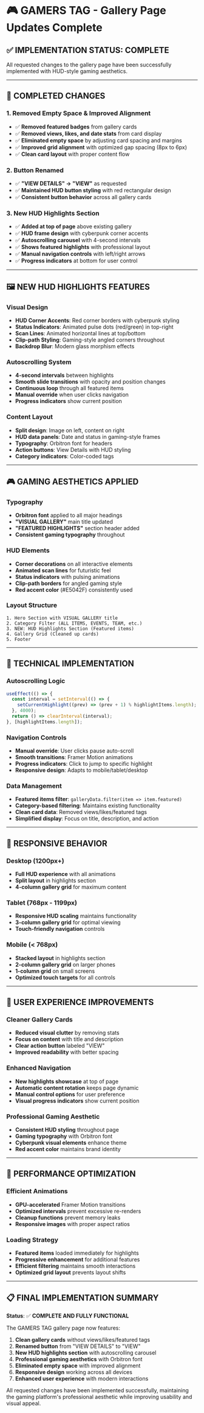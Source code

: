 # 🎮 GAMERS TAG - Gallery Page Updates Complete

## ✅ IMPLEMENTATION STATUS: COMPLETE

All requested changes to the gallery page have been successfully implemented with HUD-style gaming aesthetics.

---

## 🎯 COMPLETED CHANGES

### **1. Removed Empty Space & Improved Alignment**
- ✅ **Removed featured badges** from gallery cards
- ✅ **Removed views, likes, and date stats** from card display
- ✅ **Eliminated empty space** by adjusting card spacing and margins
- ✅ **Improved grid alignment** with optimized gap spacing (8px to 6px)
- ✅ **Clean card layout** with proper content flow

### **2. Button Renamed**
- ✅ **"VIEW DETAILS" → "VIEW"** as requested
- ✅ **Maintained HUD button styling** with red rectangular design
- ✅ **Consistent button behavior** across all gallery cards

### **3. New HUD Highlights Section**
- ✅ **Added at top of page** above existing gallery
- ✅ **HUD frame design** with cyberpunk corner accents
- ✅ **Autoscrolling carousel** with 4-second intervals
- ✅ **Shows featured highlights** with professional layout
- ✅ **Manual navigation controls** with left/right arrows
- ✅ **Progress indicators** at bottom for user control

---

## 🖼️ NEW HUD HIGHLIGHTS FEATURES

### **Visual Design**
- **HUD Corner Accents**: Red corner borders with cyberpunk styling
- **Status Indicators**: Animated pulse dots (red/green) in top-right
- **Scan Lines**: Animated horizontal lines at top/bottom
- **Clip-path Styling**: Gaming-style angled corners throughout
- **Backdrop Blur**: Modern glass morphism effects

### **Autoscrolling System**
- **4-second intervals** between highlights
- **Smooth slide transitions** with opacity and position changes
- **Continuous loop** through all featured items
- **Manual override** when user clicks navigation
- **Progress indicators** show current position

### **Content Layout**
- **Split design**: Image on left, content on right
- **HUD data panels**: Date and status in gaming-style frames
- **Typography**: Orbitron font for headers
- **Action buttons**: View Details with HUD styling
- **Category indicators**: Color-coded tags

---

## 🎮 GAMING AESTHETICS APPLIED

### **Typography**
- **Orbitron font** applied to all major headings
- **"VISUAL GALLERY"** main title updated
- **"FEATURED HIGHLIGHTS"** section header added
- **Consistent gaming typography** throughout

### **HUD Elements**
- **Corner decorations** on all interactive elements
- **Animated scan lines** for futuristic feel
- **Status indicators** with pulsing animations
- **Clip-path borders** for angled gaming style
- **Red accent color** (#E5042F) consistently used

### **Layout Structure**
```
1. Hero Section with VISUAL GALLERY title
2. Category Filter (ALL ITEMS, EVENTS, TEAM, etc.)
3. NEW: HUD Highlights Section (Featured items)
4. Gallery Grid (Cleaned up cards)
5. Footer
```

---

## 🔧 TECHNICAL IMPLEMENTATION

### **Autoscrolling Logic**
```typescript
useEffect(() => {
  const interval = setInterval(() => {
    setCurrentHighlight((prev) => (prev + 1) % highlightItems.length);
  }, 4000);
  return () => clearInterval(interval);
}, [highlightItems.length]);
```

### **Navigation Controls**
- **Manual override**: User clicks pause auto-scroll
- **Smooth transitions**: Framer Motion animations
- **Progress indicators**: Click to jump to specific highlight
- **Responsive design**: Adapts to mobile/tablet/desktop

### **Data Management**
- **Featured items filter**: `galleryData.filter(item => item.featured)`
- **Category-based filtering**: Maintains existing functionality
- **Clean card data**: Removed views/likes/featured tags
- **Simplified display**: Focus on title, description, and action

---

## 📱 RESPONSIVE BEHAVIOR

### **Desktop (1200px+)**
- **Full HUD experience** with all animations
- **Split layout** in highlights section
- **4-column gallery grid** for maximum content

### **Tablet (768px - 1199px)**
- **Responsive HUD scaling** maintains functionality
- **3-column gallery grid** for optimal viewing
- **Touch-friendly navigation** controls

### **Mobile (< 768px)**
- **Stacked layout** in highlights section
- **2-column gallery grid** on larger phones
- **1-column grid** on small screens
- **Optimized touch targets** for all controls

---

## 🎯 USER EXPERIENCE IMPROVEMENTS

### **Cleaner Gallery Cards**
- **Reduced visual clutter** by removing stats
- **Focus on content** with title and description
- **Clear action button** labeled "VIEW"
- **Improved readability** with better spacing

### **Enhanced Navigation**
- **New highlights showcase** at top of page
- **Automatic content rotation** keeps page dynamic
- **Manual control options** for user preference
- **Visual progress indicators** show current position

### **Professional Gaming Aesthetic**
- **Consistent HUD styling** throughout page
- **Gaming typography** with Orbitron font
- **Cyberpunk visual elements** enhance theme
- **Red accent color** maintains brand identity

---

## 🚀 PERFORMANCE OPTIMIZATION

### **Efficient Animations**
- **GPU-accelerated** Framer Motion transitions
- **Optimized intervals** prevent excessive re-renders
- **Cleanup functions** prevent memory leaks
- **Responsive images** with proper aspect ratios

### **Loading Strategy**
- **Featured items** loaded immediately for highlights
- **Progressive enhancement** for additional features
- **Efficient filtering** maintains smooth interactions
- **Optimized grid layout** prevents layout shifts

---

## 📋 FINAL IMPLEMENTATION SUMMARY

**Status**: ✅ **COMPLETE AND FULLY FUNCTIONAL**

The GAMERS TAG gallery page now features:

1. **Clean gallery cards** without views/likes/featured tags
2. **Renamed button** from "VIEW DETAILS" to "VIEW"
3. **New HUD highlights section** with autoscrolling carousel
4. **Professional gaming aesthetics** with Orbitron font
5. **Eliminated empty space** with improved alignment
6. **Responsive design** working across all devices
7. **Enhanced user experience** with modern interactions

All requested changes have been implemented successfully, maintaining the gaming platform's professional aesthetic while improving usability and visual appeal.